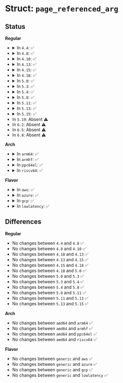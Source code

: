 # Struct: <code>page_referenced_arg</code>

## Status
<b>Regular</b>
<ul>
<li>
<details>
<summary>In <code>4.4</code>: ✅</summary>

```c
struct page_referenced_arg {
    int mapcount;
    int referenced;
    long unsigned int vm_flags;
    struct mem_cgroup *memcg;
};
```
</details>
</li>
<li>
<details>
<summary>In <code>4.8</code>: ✅</summary>

```c
struct page_referenced_arg {
    int mapcount;
    int referenced;
    long unsigned int vm_flags;
    struct mem_cgroup *memcg;
};
```
</details>
</li>
<li>
<details>
<summary>In <code>4.10</code>: ✅</summary>

```c
struct page_referenced_arg {
    int mapcount;
    int referenced;
    long unsigned int vm_flags;
    struct mem_cgroup *memcg;
};
```
</details>
</li>
<li>
<details>
<summary>In <code>4.13</code>: ✅</summary>

```c
struct page_referenced_arg {
    int mapcount;
    int referenced;
    long unsigned int vm_flags;
    struct mem_cgroup *memcg;
};
```
</details>
</li>
<li>
<details>
<summary>In <code>4.15</code>: ✅</summary>

```c
struct page_referenced_arg {
    int mapcount;
    int referenced;
    long unsigned int vm_flags;
    struct mem_cgroup *memcg;
};
```
</details>
</li>
<li>
<details>
<summary>In <code>4.18</code>: ✅</summary>

```c
struct page_referenced_arg {
    int mapcount;
    int referenced;
    long unsigned int vm_flags;
    struct mem_cgroup *memcg;
};
```
</details>
</li>
<li>
<details>
<summary>In <code>5.0</code>: ✅</summary>

```c
struct page_referenced_arg {
    int mapcount;
    int referenced;
    long unsigned int vm_flags;
    struct mem_cgroup *memcg;
};
```
</details>
</li>
<li>
<details>
<summary>In <code>5.3</code>: ✅</summary>

```c
struct page_referenced_arg {
    int mapcount;
    int referenced;
    long unsigned int vm_flags;
    struct mem_cgroup *memcg;
};
```
</details>
</li>
<li>
<details>
<summary>In <code>5.4</code>: ✅</summary>

```c
struct page_referenced_arg {
    int mapcount;
    int referenced;
    long unsigned int vm_flags;
    struct mem_cgroup *memcg;
};
```
</details>
</li>
<li>
<details>
<summary>In <code>5.8</code>: ✅</summary>

```c
struct page_referenced_arg {
    int mapcount;
    int referenced;
    long unsigned int vm_flags;
    struct mem_cgroup *memcg;
};
```
</details>
</li>
<li>
<details>
<summary>In <code>5.11</code>: ✅</summary>

```c
struct page_referenced_arg {
    int mapcount;
    int referenced;
    long unsigned int vm_flags;
    struct mem_cgroup *memcg;
};
```
</details>
</li>
<li>
<details>
<summary>In <code>5.13</code>: ✅</summary>

```c
struct page_referenced_arg {
    int mapcount;
    int referenced;
    long unsigned int vm_flags;
    struct mem_cgroup *memcg;
};
```
</details>
</li>
<li>
<details>
<summary>In <code>5.15</code>: ✅</summary>

```c
struct page_referenced_arg {
    int mapcount;
    int referenced;
    long unsigned int vm_flags;
    struct mem_cgroup *memcg;
};
```
</details>
</li>
<li>
In <code>5.19</code>: Absent ⚠️
</li>
<li>
In <code>6.2</code>: Absent ⚠️
</li>
<li>
In <code>6.5</code>: Absent ⚠️
</li>
<li>
In <code>6.8</code>: Absent ⚠️
</li>
</ul>
<b>Arch</b>
<ul>
<li>
<details>
<summary>In <code>arm64</code>: ✅</summary>

```c
struct page_referenced_arg {
    int mapcount;
    int referenced;
    long unsigned int vm_flags;
    struct mem_cgroup *memcg;
};
```
</details>
</li>
<li>
<details>
<summary>In <code>armhf</code>: ✅</summary>

```c
struct page_referenced_arg {
    int mapcount;
    int referenced;
    long unsigned int vm_flags;
    struct mem_cgroup *memcg;
};
```
</details>
</li>
<li>
<details>
<summary>In <code>ppc64el</code>: ✅</summary>

```c
struct page_referenced_arg {
    int mapcount;
    int referenced;
    long unsigned int vm_flags;
    struct mem_cgroup *memcg;
};
```
</details>
</li>
<li>
<details>
<summary>In <code>riscv64</code>: ✅</summary>

```c
struct page_referenced_arg {
    int mapcount;
    int referenced;
    long unsigned int vm_flags;
    struct mem_cgroup *memcg;
};
```
</details>
</li>
</ul>
<b>Flavor</b>
<ul>
<li>
<details>
<summary>In <code>aws</code>: ✅</summary>

```c
struct page_referenced_arg {
    int mapcount;
    int referenced;
    long unsigned int vm_flags;
    struct mem_cgroup *memcg;
};
```
</details>
</li>
<li>
<details>
<summary>In <code>azure</code>: ✅</summary>

```c
struct page_referenced_arg {
    int mapcount;
    int referenced;
    long unsigned int vm_flags;
    struct mem_cgroup *memcg;
};
```
</details>
</li>
<li>
<details>
<summary>In <code>gcp</code>: ✅</summary>

```c
struct page_referenced_arg {
    int mapcount;
    int referenced;
    long unsigned int vm_flags;
    struct mem_cgroup *memcg;
};
```
</details>
</li>
<li>
<details>
<summary>In <code>lowlatency</code>: ✅</summary>

```c
struct page_referenced_arg {
    int mapcount;
    int referenced;
    long unsigned int vm_flags;
    struct mem_cgroup *memcg;
};
```
</details>
</li>
</ul>

## Differences
<b>Regular</b>
<ul>
<li>
No changes between <code>4.4</code> and <code>4.8</code> ✅
</li>
<li>
No changes between <code>4.8</code> and <code>4.10</code> ✅
</li>
<li>
No changes between <code>4.10</code> and <code>4.13</code> ✅
</li>
<li>
No changes between <code>4.13</code> and <code>4.15</code> ✅
</li>
<li>
No changes between <code>4.15</code> and <code>4.18</code> ✅
</li>
<li>
No changes between <code>4.18</code> and <code>5.0</code> ✅
</li>
<li>
No changes between <code>5.0</code> and <code>5.3</code> ✅
</li>
<li>
No changes between <code>5.3</code> and <code>5.4</code> ✅
</li>
<li>
No changes between <code>5.4</code> and <code>5.8</code> ✅
</li>
<li>
No changes between <code>5.8</code> and <code>5.11</code> ✅
</li>
<li>
No changes between <code>5.11</code> and <code>5.13</code> ✅
</li>
<li>
No changes between <code>5.13</code> and <code>5.15</code> ✅
</li>
</ul>
<b>Arch</b>
<ul>
<li>
No changes between <code>amd64</code> and <code>arm64</code> ✅
</li>
<li>
No changes between <code>amd64</code> and <code>armhf</code> ✅
</li>
<li>
No changes between <code>amd64</code> and <code>ppc64el</code> ✅
</li>
<li>
No changes between <code>amd64</code> and <code>riscv64</code> ✅
</li>
</ul>
<b>Flavor</b>
<ul>
<li>
No changes between <code>generic</code> and <code>aws</code> ✅
</li>
<li>
No changes between <code>generic</code> and <code>azure</code> ✅
</li>
<li>
No changes between <code>generic</code> and <code>gcp</code> ✅
</li>
<li>
No changes between <code>generic</code> and <code>lowlatency</code> ✅
</li>
</ul>
